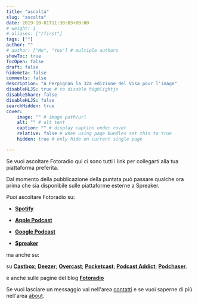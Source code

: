 ```yaml
---
title: "ascolta"
slug: "ascolta"
date: 2019-10-01T11:30:03+00:00
# weight: 1
# aliases: ["/first"]
tags: [""]
author: ""
# author: ["Me", "You"] # multiple authors
showToc: true
TocOpen: false
draft: false
hidemeta: false
comments: false
description: "A Perpignan la 32a edizione del Visa pour l'image"
disableHLJS: true # to disable highlightjs
disableShare: false
disableHLJS: false
searchHidden: true
cover:
    image: "" # image path/url
    alt: "" # alt text
    caption: "" # display caption under cover
    relative: false # when using page bundles set this to true
    hidden: true # only hide on current single page

---
```


Se vuoi ascoltare Fotoradio qui ci sono tutti i link per collegarti alla tua piattaforma preferita.

Dal momento della pubblicazione della puntata può passare qualche ora prima che sia disponibile sulle piattaforme esterne a Spreaker.

Puoi ascoltare Fotoradio su:

- <a target="blank" href="https://links.fotoradio.info/spotify">**Spotify**</a>

- <a href="https://links.fotoradio.info/apple">**Apple Podcast**</a>

- <a href="https://links.fotoradio.info/google">**Google Podcast**</a>

- <a href="https://links.fotoradio.info/spreaker">**Spreaker**</a>

ma anche su:

su <a target="blank" href="https://castbox.fm/channel/Fotoradio-un-podcast-sulle-fotografie-id2203635?country=it">**Castbox**</a>; <a target="blank" href="https://www.deezer.com/it/show/419562">**Deezer**</a>; <a target="blank" href="https://overcast.fm/itunes1473090985">**Overcast**</a>; <a target="blank" href="https://pca.st/itunes/1473090985">**Pocketcast**</a>; <a target="blank" href="https://podcastaddict.com/podcast/2413816">**Podcast Addict**</a>; <a target="blank" href="https://www.podchaser.com/podcasts/fotoradio-un-podcast-sulle-fot-894285">**Podchaser**</a>.

e anche sulle pagine del blog <a target="blank" href="/">**Fotoradio**</a>

Se vuoi lasciare un messaggio vai nell'area <a href="/contact/">contatti</a> e se vuoi saperne di più nell'area <a href="/about/">about</a>.
